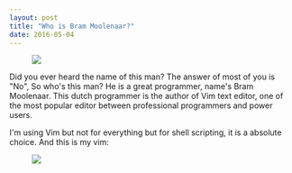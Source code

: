 ```yaml
---
layout: post
title: "Who is Bram Moolenaar?"
date: 2016-05-04
---
```

<figure>
  <img src="http://www.moolenaar.net/kopk.jpg" />
</figure>
<p>Did you ever heard the name of this man? The answer of most of you is "No", So who's this man? He is a great programmer, name's Bram Moolenaar. This dutch programmer is the author of Vim text editor, one of the most popular editor between professional programmers and power users.</p>
<p>I'm using Vim but not for everything but for shell scripting, it is a absolute choice. 
And this is my vim:</p>
<figure>
  <img src="http://s6.picofile.com/file/8251941492/mimr_vim.png" />
</figure>
